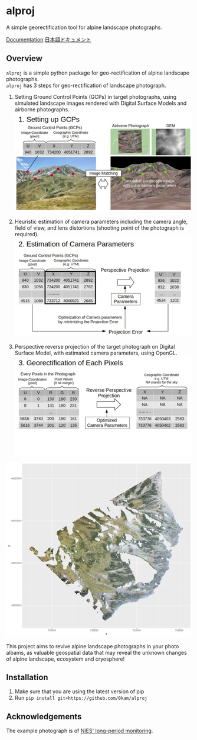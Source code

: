 # alproj
A simple georectification tool for alpine landscape photographs.

[Documentation](https://alproj.readthedocs.io/en/latest/index.html)
[日本語ドキュメント](https://green-light.netlify.app/posts/usage_of_alproj/)
## Overview
`alproj` is a simple python package for geo-rectification of alpine landscape photographs.   
`alproj` has 3 steps for geo-rectification of landscape photograph.  

1. Setting Ground Control Points (GCPs) in target photographs, using simulated landscape images rendered with Digital Surface Models and airborne photographs.
![](docs/_static/setting_up_gcps.jpg)

2. Heuristic estimation of camera parameters including the camera angle, field of view, and lens distortions (shooting point of the photograph is required).
![](docs/_static/estimation_of_camera_parameters.jpg)

3. Perspective reverse projection of the target photograph on Digital Surface Model, with estimated camera parameters, using OpenGL.
![](docs/_static/georectification.jpg)

![](docs/_static/ortholike.png)

This project aims to revive alpine landscape photographs in your photo albams, as valuable geospatial data that may reveal the unknown changes of alpine landscape, ecosystem and cryosphere!

## Installation
1. Make sure that you are using the latest version of pip
2. Run `pip install git+https://github.com/0kam/alproj`

## Acknowledgements
The example photograph is of [NIES' long-period monitoring](https://db.cger.nies.go.jp/gem/ja/mountain/station.html?id=2).   